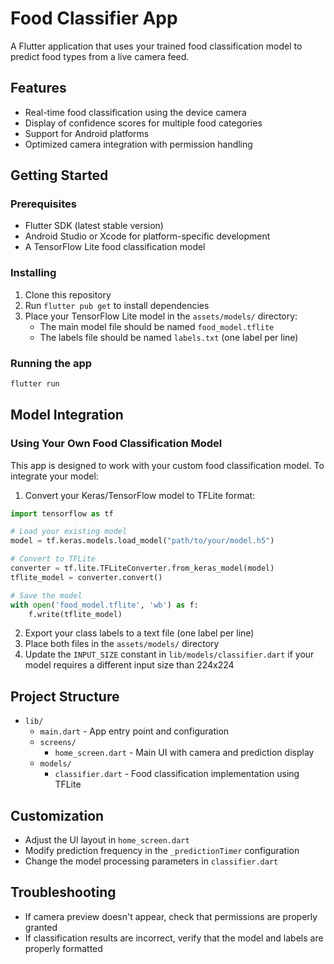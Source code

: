 # Food Classifier App

A Flutter application that uses your trained food classification model to predict food types from a live camera feed.

## Features

- Real-time food classification using the device camera
- Display of confidence scores for multiple food categories
- Support for Android platforms
- Optimized camera integration with permission handling

## Getting Started

### Prerequisites

- Flutter SDK (latest stable version)
- Android Studio or Xcode for platform-specific development
- A TensorFlow Lite food classification model

### Installing

1. Clone this repository
2. Run `flutter pub get` to install dependencies
3. Place your TensorFlow Lite model in the `assets/models/` directory:
   - The main model file should be named `food_model.tflite`
   - The labels file should be named `labels.txt` (one label per line)

### Running the app

```bash
flutter run
```

## Model Integration

### Using Your Own Food Classification Model

This app is designed to work with your custom food classification model. To integrate your model:

1. Convert your Keras/TensorFlow model to TFLite format:

```python
import tensorflow as tf

# Load your existing model
model = tf.keras.models.load_model("path/to/your/model.h5")

# Convert to TFLite
converter = tf.lite.TFLiteConverter.from_keras_model(model)
tflite_model = converter.convert()

# Save the model
with open('food_model.tflite', 'wb') as f:
    f.write(tflite_model)
```

2. Export your class labels to a text file (one label per line)
3. Place both files in the `assets/models/` directory
4. Update the `INPUT_SIZE` constant in `lib/models/classifier.dart` if your model requires a different input size than 224x224


## Project Structure

- `lib/`
  - `main.dart` - App entry point and configuration
  - `screens/`
    - `home_screen.dart` - Main UI with camera and prediction display
  - `models/`
    - `classifier.dart` - Food classification implementation using TFLite

## Customization

- Adjust the UI layout in `home_screen.dart`
- Modify prediction frequency in the `_predictionTimer` configuration
- Change the model processing parameters in `classifier.dart`

## Troubleshooting

- If camera preview doesn't appear, check that permissions are properly granted
- If classification results are incorrect, verify that the model and labels are properly formatted




